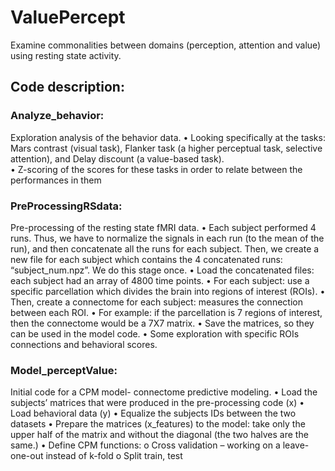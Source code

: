 # ValuePercept
Examine commonalities between domains (perception, attention and value) using resting state activity.

## Code description:
### Analyze_behavior:
Exploration analysis of the behavior data.
•	Looking specifically at the tasks: Mars contrast (visual task), Flanker task (a higher perceptual task, selective attention), and Delay discount (a value-based task).<br />
•	Z-scoring of the scores for these tasks in order to relate between the performances in them

### PreProcessingRSdata:
Pre-processing of the resting state fMRI data.
•	Each subject performed 4 runs. Thus, we have to normalize the signals in each run (to the mean of the run), and then concatenate all the runs for each subject. Then, we create a new file for each subject which contains the 4 concatenated runs: “subject_num.npz”. We do this stage once.
•	Load the concatenated files: each subject had an array of 4800 time points.
•	For each subject: use a specific parcellation which divides the brain into regions of interest (ROIs).
•	Then, create a connectome for each subject: measures the connection between each ROI.
•	For example: if the parcellation is 7 regions of interest, then the connectome would be a 7X7 matrix.
•	Save the matrices, so they can be used in the model code.
•	Some exploration with specific ROIs connections and behavioral scores.

### Model_perceptValue:
Initial code for a CPM model- connectome predictive modeling.
•	Load the subjects’ matrices that were produced in the pre-processing code (x)
•	Load behavioral data (y)
•	Equalize the subjects IDs between the two datasets
•	Prepare the matrices (x_features) to the model: take only the upper half of the matrix and without the diagonal (the two halves are the same.)
•	Define CPM functions:
o	Cross validation – working on a leave-one-out instead of k-fold
o	Split train, test

